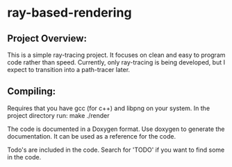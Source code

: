 ray-based-rendering
===================

Project Overview:
-----------------
This is a simple ray-tracing project. It focuses on clean and easy to program
code rather than speed. Currently, only ray-tracing is being developed, but I
expect to transition into a path-tracer later.

Compiling:
----------
Requires that you have gcc (for c++) and libpng on your system.
In the project directory run:
	make
	./render


The code is documented in a Doxygen format. Use doxygen to generate the
documentation. It can be used as a reference for the code.

Todo's are included in the code. Search for 'TODO' if you want to find some in the code.
